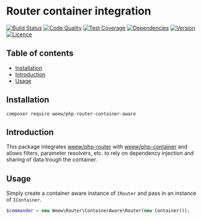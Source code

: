 # Router container integration

[![Build Status](https://img.shields.io/travis/weew/php-router-container-aware.svg)](https://travis-ci.org/weew/php-router-container-aware)
[![Code Quality](https://img.shields.io/scrutinizer/g/weew/php-router-container-aware.svg)](https://scrutinizer-ci.com/g/weew/php-router-container-aware)
[![Test Coverage](https://img.shields.io/coveralls/weew/php-router-container-aware.svg)](https://coveralls.io/github/weew/php-router-container-aware)
[![Dependencies](https://img.shields.io/versioneye/d/php/weew:php-router-container-aware.svg)](https://versioneye.com/php/weew:php-router-container-aware)
[![Version](https://img.shields.io/packagist/v/weew/php-router-container-aware.svg)](https://packagist.org/packages/weew/php-router-container-aware)
[![Licence](https://img.shields.io/packagist/l/weew/php-router-container-aware.svg)](https://packagist.org/packages/weew/php-router-container-aware)

## Table of contents

- [Installation](#installation)
- [Introduction](#introduction)
- [Usage](#usage)

## Installation

`composer require weew/php-router-container-aware`

## Introduction

This package integrates [weew/php-router](https://github.com/weew/php-router) with [weew/php-container](https://github.com/weew/php-container) and allows filters, parameter resolvers, etc. to rely on dependency injection and sharing of data trough the container.

## Usage

Simply create a container aware instance of `IRouter` and pass in an instance of `IContainer`.

```php
$commander = new Weew\Router\ContainerAware\Router(new Container());
```
